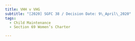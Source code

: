 ```yaml
---
title: VHH v VHG
subtitle: "[2020] SGFC 38 / Decision Date: 9\_April\_2020"
tags:
  - Child Maintenance
  - Section 69 Women’s Charter

---
```

